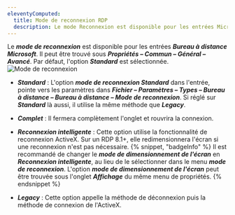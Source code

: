 ```yaml
---
eleventyComputed:
  title: Mode de reconnexion RDP
  description: Le mode Reconnexion est disponible pour les entrées Microsoft RDP. Il peut être trouvé sous Propriétés – Commun – Général – Avancé.
---
```

Le ***mode de reconnexion*** est disponible pour les entrées ***Bureau à distance Microsoft***. Il peut être trouvé sous ***Propriétés – Commun – Général – Avancé***. Par défaut, l'option ***Standard*** est sélectionnée.
![Mode de reconnexion](https://cdnweb.devolutions.net/docs/docs_en_kb_KB0125.png)
* ***Standard*** : L'option ***mode de reconnexion Standard*** dans l'entrée, pointe vers les paramètres dans ***Fichier – Paramètres – Types – Bureau à distance – Bureau à distance – Mode de reconnexion***. Si réglé sur ***Standard*** là aussi, il utilise la même méthode que ***Legacy***.
* ***Complet*** : Il fermera complètement l'onglet et rouvrira la connexion.
* ***Reconnexion intelligente*** : Cette option utilise la fonctionnalité de reconnexion ActiveX. Sur un RDP 8.1+, elle redimensionnera l'écran si une reconnexion n'est pas nécessaire.
{% snippet, "badgeInfo" %}
Il est recommandé de changer le ***mode de dimensionnement de l'écran*** en ***Reconnexion intelligente***, au lieu de le sélectionner dans le menu ***mode de reconnexion***. L'option ***mode de dimensionnement de l'écran*** peut être trouvée sous l'onglet ***Affichage*** du même menu de propriétés.
{% endsnippet %}

* ***Legacy*** : Cette option appelle la méthode de déconnexion puis la méthode de connexion de l'ActiveX.
